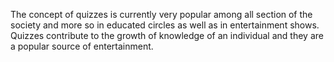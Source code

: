 The concept of quizzes is currently very popular among all section of the society and more so in educated circles as well as in entertainment shows.
Quizzes contribute to the growth of knowledge of an individual and they are a popular source of entertainment.
